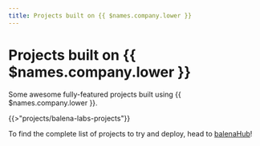 ```yaml
---
title: Projects built on {{ $names.company.lower }}
---
```


# Projects built on {{ $names.company.lower }}

Some awesome fully-featured projects built using {{ $names.company.lower }}.

{{>"projects/balena-labs-projects"}}

To find the complete list of projects to try and deploy, head to [balenaHub](https://hub.balena.io/)! 
